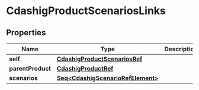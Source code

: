 

# CdashigProductScenariosLinks


## Properties

Name | Type | Description | Notes
------------ | ------------- | ------------- | -------------
**self** | [**CdashigProductScenariosRef**](CdashigProductScenariosRef.md) |  |  [optional]
**parentProduct** | [**CdashigProductRef**](CdashigProductRef.md) |  |  [optional]
**scenarios** | [**Seq&lt;CdashigScenarioRefElement&gt;**](CdashigScenarioRefElement.md) |  |  [optional]



